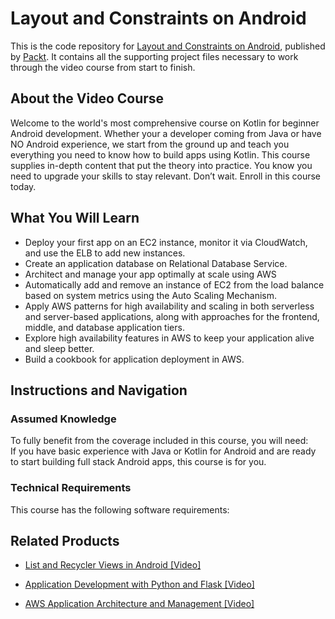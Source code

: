 # Layout and Constraints on Android
This is the code repository for [Layout and Constraints on Android](https://www.packtpub.com/virtualization-and-cloud/aws-application-architecture-and-management-video?utm_source=github&utm_medium=repository&utm_campaign=9781788990622), published by [Packt](https://www.packtpub.com/?utm_source=github). It contains all the supporting project files necessary to work through the video course from start to finish.
## About the Video Course
Welcome to the world's most comprehensive course on Kotlin for beginner Android development. Whether your a developer coming from Java or have NO Android experience, we start from the ground up and teach you everything you need to know how to build apps using Kotlin.
This course supplies in-depth content that put the theory into practice. You know you need to upgrade your skills to stay relevant. Don’t wait. Enroll in this course today.


<H2>What You Will Learn</H2>
<DIV class=book-info-will-learn-text>
<UL>
<LI>Deploy your first app on an EC2 instance, monitor it via CloudWatch, and use the ELB to add new instances. 
<LI>Create an application database on Relational Database Service. 
<LI>Architect and manage your app optimally at scale using AWS 
<LI>Automatically add and remove an instance of EC2 from the load balance based on system metrics using the Auto Scaling Mechanism. 
<LI>Apply AWS patterns for high availability and scaling in both serverless and server-based applications, along with approaches for the frontend, middle, and database application tiers. 
<LI>Explore high availability features in AWS to keep your application alive and sleep better. 
<LI>Build a cookbook for application deployment in AWS. </LI></UL></DIV>

## Instructions and Navigation
### Assumed Knowledge
To fully benefit from the coverage included in this course, you will need:<br/>
If you have basic experience with Java or Kotlin for Android and are ready to start building full stack Android apps, this course is for you.
### Technical Requirements
This course has the following software requirements:<br/>
            

## Related Products
* [List and Recycler Views in Android [Video]](https://www.packtpub.com/virtualization-and-cloud/aws-application-architecture-and-management-video?utm_source=github&utm_medium=repository&utm_campaign=9781788990622)

* [Application Development with Python and Flask [Video]](https://www.packtpub.com/virtualization-and-cloud/aws-application-architecture-and-management-video?utm_source=github&utm_medium=repository&utm_campaign=9781788990622)

* [AWS Application Architecture and Management [Video]](https://www.packtpub.com/virtualization-and-cloud/aws-application-architecture-and-management-video?utm_source=github&utm_medium=repository&utm_campaign=9781788990622)

